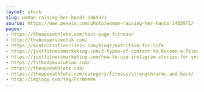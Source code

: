 ```yaml
---
layout: stock
slug: woman-raising-her-hands-1465971
source: https://www.pexels.com/photo/woman-raising-her-hands-1465971/
pages:
- https://theapexathlete.com/test-page-fitness/
- http://thebodyprojectuk.com/
- https://mintnutritionclinic.com/blogs/nutrition-for-life
- https://justfitnessmarketing.com/3-types-of-content-to-become-a-fitness-influencer/
- https://justfitnessmarketing.com/how-to-use-instagram-stories-for-your-gym-lets-grow-your-gym-on-instagram/
- https://fitbodyevolution.com/
- https://theapexathlete.com/
- https://theapexathlete.com/category/fitness/strength/arms-and-back/
- http://imglogy.com/tag/ForWomen
---
```

